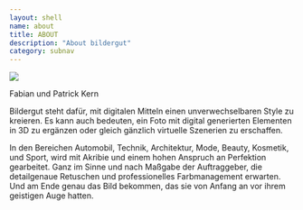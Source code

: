 ```yaml
---
layout: shell
name: about
title: ABOUT
description: "About bildergut"
category: subnav
---
```


<section id="about">
<div class="container">

<img src="/media/kern.png" class="hero">
<p class="">Fabian und Patrick Kern</p>

<p>Bildergut steht dafür, mit digitalen Mitteln einen unverwechselbaren Style zu kreieren. Es kann auch bedeuten, ein Foto mit digital generierten Elementen
in 3D zu ergänzen oder gleich gänzlich virtuelle Szenerien zu erschaffen.</p>

<p>In den Bereichen Automobil, Technik, Architektur, Mode, Beauty, Kosmetik, und Sport, wird mit Akribie und einem hohen Anspruch an Perfektion gearbeitet.
Ganz im Sinne und nach Maßgabe der Auftraggeber, die detailgenaue Retuschen und professionelles Farbmanagement erwarten. Und am Ende genau das
Bild bekommen, das sie von Anfang an vor ihrem geistigen Auge hatten.</p>

</div>
</section>

